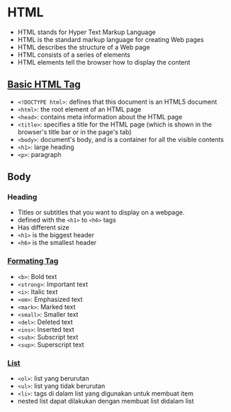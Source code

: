 # HTML
- HTML stands for Hyper Text Markup Language
- HTML is the standard markup language for creating Web pages
- HTML describes the structure of a Web page
- HTML consists of a series of elements
- HTML elements tell the browser how to display the content

## [Basic HTML Tag](https://github.com/HidayatRivai2020/HTML/blob/main/index.html)
- `<!DOCTYPE html>`: defines that this document is an HTML5 document
- `<html>`: the root element of an HTML page
- `<head>`: contains meta information about the HTML page
- `<title>`: specifies a title for the HTML page (which is shown in the browser's title bar or in the page's tab)
- `<body>`: document's body, and is a container for all the visible contents
- `<h1>`: large heading
- `<p>`: paragraph

## Body
### Heading
- Titles or subtitles that you want to display on a webpage.
- defined with the `<h1>` to `<h6>` tags
- Has different size
- `<h1>` is the biggest header
- `<h6>` is the smallest header

### [Formating Tag](https://github.com/HidayatRivai2020/HTML/blob/main/formatting.html)
- `<b>`: Bold text
- `<strong>`: Important text
- `<i>`: Italic text
- `<em>`: Emphasized text
- `<mark>`: Marked text
- `<small>`: Smaller text
- `<del>`: Deleted text
- `<ins>`: Inserted text
- `<sub>`: Subscript text
- `<sup>`: Superscript text

### [List](https://github.com/HidayatRivai2020/HTML/blob/main/list.html)
- `<ol>`: list yang berurutan
- `<ul>`: list yang tidak berurutan
- `<li>`: tags di dalam list yang digunakan untuk membuat item
- nested list dapat dilakukan dengan membuat list didalam list